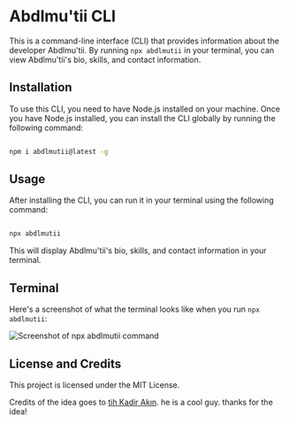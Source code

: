 # Abdlmu'tii CLI

This is a command-line interface (CLI) that provides information about the developer Abdlmu'tii. By running `npx abdlmutii` in your terminal, you can view Abdlmu'tii's bio, skills, and contact information.

## Installation

To use this CLI, you need to have Node.js installed on your machine. Once you have Node.js installed, you can install the CLI globally by running the following command:

```sh

npm i abdlmutii@latest -g

```

## Usage

After installing the CLI, you can run it in your terminal using the following command:

```sh

npx abdlmutii 

```

This will display Abdlmu'tii's bio, skills, and contact information in your terminal.

## Terminal

Here's a screenshot of what the terminal looks like when you run `npx abdlmutii`:

![Screenshot of npx abdlmutii command](https://media.discordapp.net/attachments/1061287700201742468/1084172372640288850/image.png)

## License and Credits

This project is licensed under the MIT License.



Credits of the idea goes to [tih Kadir Akın](https://github.com/f). he is a cool guy. thanks for the idea!
